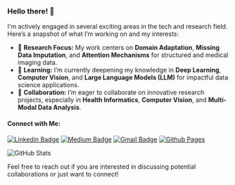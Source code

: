 ### Hello there! 👋

I'm actively engaged in several exciting areas in the tech and research field. Here’s a snapshot of what I’m working on and my interests:

- 🔬 **Research Focus:** My work centers on **Domain Adaptation**, **Missing Data Imputation**, and **Attention Mechanisms** for structured and medical imaging data.
- 🌱 **Learning:** I’m currently deepening my knowledge in **Deep Learning**, **Computer Vision**, and **Large Language Models (LLM)** for impactful data science applications.
- 🤝 **Collaboration:** I’m eager to collaborate on innovative research projects, especially in **Health Informatics**, **Computer Vision**, and **Multi-Modal Data Analysis**.

#### Connect with Me:
[![Linkedin Badge](https://img.shields.io/badge/-ibna_kawser-blue?style=flat-square&logo=Linkedin&logoColor=white&link=https://www.linkedin.com/in/ibna-kowsar-744a97153/)](https://www.linkedin.com/in/ibna-kowsar-744a97153/)
[![Medium Badge](https://img.shields.io/badge/-@ibna_kawser-03a57a?style=flat-square&labelColor=000000&logo=Medium&link=https://medium.com/@kawser.ibn.93/)](https://medium.com/@kawser.ibn.93)
[![Gmail Badge](https://img.shields.io/badge/-kawser.ibn.93@gmail.com-c14438?style=flat-square&logo=Gmail&logoColor=white&link=mailto:kawser.ibn.93@gmail.com)](mailto:kawser.ibn.93@gmail.com)
[![Github Pages](https://img.shields.io/badge/Personal%20Website-121013?style=for-the-badge&logo=github&logoColor=white)](https://kawseribn.github.io/)

![GitHub Stats](https://github-readme-stats.vercel.app/api?username=kawseribn&&show_icons=true&title_color=ffffff&icon_color=bb2acf&text_color=daf8dc&bg_color=151509)

Feel free to reach out if you are interested in discussing potential collaborations or just want to connect!
